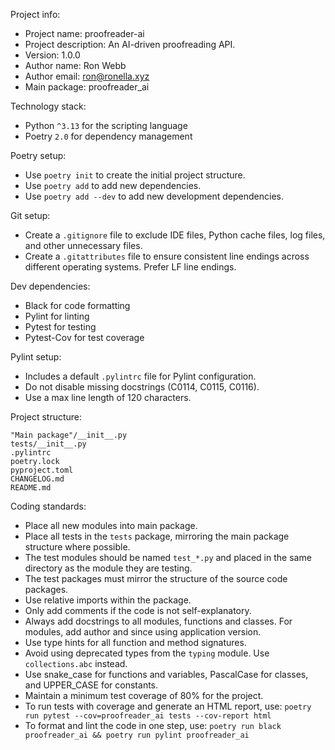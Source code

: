 Project info:
- Project name: proofreader-ai
- Project description: An AI-driven proofreading API.
- Version: 1.0.0
- Author name: Ron Webb
- Author email: ron@ronella.xyz
- Main package: proofreader_ai

Technology stack:
- Python `^3.13` for the scripting language
- Poetry `2.0` for dependency management

Poetry setup:
- Use `poetry init` to create the initial project structure.
- Use `poetry add` to add new dependencies.
- Use `poetry add --dev` to add new development dependencies.

Git setup:
- Create a `.gitignore` file to exclude IDE files, Python cache files, log files, and other unnecessary files.
- Create a `.gitattributes` file to ensure consistent line endings across different operating systems. Prefer LF line endings.

Dev dependencies:
- Black for code formatting
- Pylint for linting
- Pytest for testing
- Pytest-Cov for test coverage

Pylint setup: 
- Includes a default `.pylintrc` file for Pylint configuration.
- Do not disable missing docstrings (C0114, C0115, C0116).
- Use a max line length of 120 characters.

Project structure:
```
"Main package"/__init__.py
tests/__init__.py
.pylintrc
poetry.lock
pyproject.toml
CHANGELOG.md
README.md
```

Coding standards:
- Place all new modules into main package.
- Place all tests in the `tests` package, mirroring the main package structure where possible.
- The test modules should be named `test_*.py` and placed in the same directory as the module they are testing.
- The test packages must mirror the structure of the source code packages.
- Use relative imports within the package.
- Only add comments if the code is not self-explanatory.
- Always add docstrings to all modules, functions and classes. For modules, add author and since using application version.
- Use type hints for all function and method signatures.
- Avoid using deprecated types from the `typing` module. Use `collections.abc` instead.
- Use snake_case for functions and variables, PascalCase for classes, and UPPER_CASE for constants.
- Maintain a minimum test coverage of 80% for the project.
- To run tests with coverage and generate an HTML report, use:
  `poetry run pytest --cov=proofreader_ai tests --cov-report html`
- To format and lint the code in one step, use:
  `poetry run black proofreader_ai && poetry run pylint proofreader_ai`